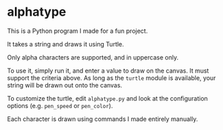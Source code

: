 # alphatype
This is a Python program I made for a fun project.

It takes a string and draws it using Turtle.

Only alpha characters are supported, and in uppercase only.

To use it, simply run it, and enter a value to draw on the canvas. It must support the criteria above. As long as the `turtle` module is available, your string will be drawn out onto the canvas.

To customize the turtle, edit `alphatype.py` and look at the configuration options (e.g. `pen_speed` or `pen_color`).

Each character is drawn using commands I made entirely manually.

